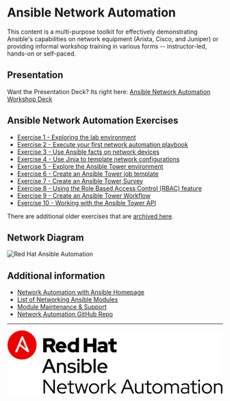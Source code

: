 # Ansible Network Automation

This content is a multi-purpose toolkit for effectively demonstrating Ansible's capabilities on network equipment (Arista, Cisco, and Juniper) or providing informal workshop training in various forms -- instructor-led, hands-on or self-paced.

## Presentation
Want the Presentation Deck?  Its right here:
[Ansible Network Automation Workshop Deck](https://ansible.github.io/linklight/decks/ansible_network.pdf)

## Ansible Network Automation Exercises

- [Exercise 1 - Exploring the lab environment](./1-explore/)
- [Exercise 2 - Execute your first network automation playbook](./2-first-playbook/)
- [Exercise 3 - Use Ansible facts on network devices](./3-facts/)
- [Exercise 4 - Use Jinja to template network configurations](./4-jinja/)
- [Exercise 5 - Explore the Ansible Tower environment](./5-explore-tower/)
- [Exercise 6 - Create an Ansible Tower job template](./6-tower-job-template/)
- [Exercise 7 - Create an Ansible Tower Survey](./7-tower-survey/)
- [Exercise 8 - Using the Role Based Access Control (RBAC) feature](./8-tower-rbac/)
- [Exercise 9 - Create an Ansible Tower Workflow](./9-tower-workflow)
- [Exercise 10 - Working with the Ansible Tower API](./10-tower-api)

There are additional older exercises that are [archived here](archive/).

## Network Diagram
![Red Hat Ansible Automation](../../images/network_diagram.png)

## Additional information
 - [Network Automation with Ansible Homepage](https://www.ansible.com/network-automation)
 - [List of Networking Ansible Modules](http://docs.ansible.com/ansible/latest/list_of_network_modules.html)
 - [Module Maintenance & Support](http://docs.ansible.com/ansible/latest/modules_support.html)
 - [Network Automation GitHub Repo](https://github.com/network-automation)

---
![Red Hat Ansible Automation](../../images/networkautomation.png)
